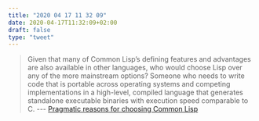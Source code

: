 ```yaml
---
title: "2020 04 17 11 32 09"
date: 2020-04-17T11:32:09+02:00
draft: false
type: "tweet"
---
```

> Given that many of Common Lisp’s defining features and advantages are also available in other languages, who would choose Lisp over any of the more mainstream options? Someone who needs to write code that is portable across operating systems and competing implementations in a high-level, compiled language that generates standalone executable binaries with execution speed comparable to C. --- [Pragmatic reasons for choosing Common Lisp](https://www.darkchestnut.com/2017/pragmatic-reasons-for-choosing-common-lisp/)

